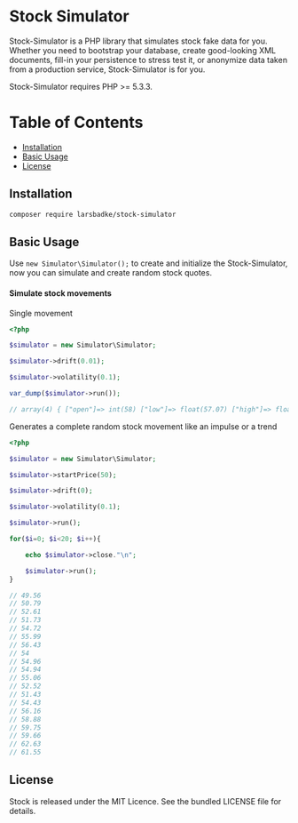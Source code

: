 # Stock Simulator

Stock-Simulator is a PHP library that simulates stock fake data for you. Whether you need to bootstrap your database, create good-looking XML documents, fill-in your persistence to stress test it, or anonymize data taken from a production service, Stock-Simulator is for you.

Stock-Simulator requires PHP >= 5.3.3.

# Table of Contents

- [Installation](#installation)
- [Basic Usage](#basic-usage)
- [License](#license)


## Installation

```sh
composer require larsbadke/stock-simulator
```

## Basic Usage

Use `new Simulator\Simulator();` to create and initialize the Stock-Simulator, now you can simulate and create random stock quotes.

#### Simulate stock movements
Single movement
```php
<?php

$simulator = new Simulator\Simulator;

$simulator->drift(0.01);

$simulator->volatility(0.1);

var_dump($simulator->run());

// array(4) { ["open"]=> int(58) ["low"]=> float(57.07) ["high"]=> float(61.33) ["close"]=> float(61.33) }

```

Generates a complete random stock movement like an impulse or a trend

```php
<?php

$simulator = new Simulator\Simulator;

$simulator->startPrice(50);

$simulator->drift(0);

$simulator->volatility(0.1);

$simulator->run();

for($i=0; $i<20; $i++){

    echo $simulator->close."\n";

    $simulator->run();
}

// 49.56
// 50.79
// 52.61
// 51.73
// 54.72
// 55.99
// 56.43
// 54
// 54.96
// 54.94
// 55.06
// 52.52
// 51.43
// 54.43
// 56.16
// 58.88
// 59.75
// 59.66
// 62.63
// 61.55


```

## License

Stock is released under the MIT Licence. See the bundled LICENSE file for details.
